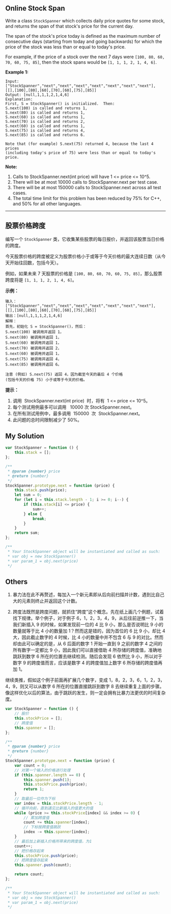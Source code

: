 ## Online Stock Span

Write a class `StockSpanner` which collects daily price quotes for some stock, and returns the span of that stock's price for the current day.

The span of the stock's price today is defined as the maximum number of consecutive days (starting from today and going backwards) for which the price of the stock was less than or equal to today's price.

For example, if the price of a stock over the next 7 days were `[100, 80, 60, 70, 60, 75, 85]`, then the stock spans would be `[1, 1, 1, 2, 1, 4, 6]`.

**Example 1:**

    Input: ["StockSpanner","next","next","next","next","next","next","next"], [[],[100],[80],[60],[70],[60],[75],[85]]
    Output: [null,1,1,1,2,1,4,6]
    Explanation:
    First, S = StockSpanner() is initialized.  Then:
    S.next(100) is called and returns 1,
    S.next(80) is called and returns 1,
    S.next(60) is called and returns 1,
    S.next(70) is called and returns 2,
    S.next(60) is called and returns 1,
    S.next(75) is called and returns 4,
    S.next(85) is called and returns 6.

    Note that (for example) S.next(75) returned 4, because the last 4 prices
    (including today's price of 75) were less than or equal to today's price.

**Note:**

1. Calls to StockSpanner.next(int price) will have 1 <= price <= 10^5.
2. There will be at most 10000 calls to StockSpanner.next per test case.
3. There will be at most 150000 calls to StockSpanner.next across all test cases.
4. The total time limit for this problem has been reduced by 75% for C++, and 50% for all other languages.

---

## 股票价格跨度

编写一个 `StockSpanner` 类，它收集某些股票的每日报价，并返回该股票当日价格的跨度。

今天股票价格的跨度被定义为股票价格小于或等于今天价格的最大连续日数（从今天开始往回数，包括今天）。

例如，如果未来 7 天股票的价格是 `[100, 80, 60, 70, 60, 75, 85]`，那么股票跨度将是 `[1, 1, 1, 2, 1, 4, 6]`。

**示例：**

    输入：["StockSpanner","next","next","next","next","next","next","next"], [[],[100],[80],[60],[70],[60],[75],[85]]
    输出：[null,1,1,1,2,1,4,6]
    解释：
    首先，初始化 S = StockSpanner()，然后：
    S.next(100) 被调用并返回 1，
    S.next(80) 被调用并返回 1，
    S.next(60) 被调用并返回 1，
    S.next(70) 被调用并返回 2，
    S.next(60) 被调用并返回 1，
    S.next(75) 被调用并返回 4，
    S.next(85) 被调用并返回 6。

    注意 (例如) S.next(75) 返回 4，因为截至今天的最后 4 个价格
    (包括今天的价格 75) 小于或等于今天的价格。

**提示：**

1. 调用  StockSpanner.next(int price)  时，将有  1 <= price <= 10^5。
2. 每个测试用例最多可以调用   10000 次 StockSpanner.next。
3. 在所有测试用例中，最多调用  150000  次  StockSpanner.next。
4. 此问题的总时间限制减少了 50%。

## My Solution

```javascript
var StockSpanner = function () {
    this.stack = [];
};

/**
 * @param {number} price
 * @return {number}
 */
StockSpanner.prototype.next = function (price) {
    this.stack.push(price);
    let sum = 0;
    for (let i = this.stack.length - 1; i >= 0; i--) {
        if (this.stack[i] <= price) {
            sum++;
        } else {
            break;
        }
    }
    return sum;
};

/**
 * Your StockSpanner object will be instantiated and called as such:
 * var obj = new StockSpanner()
 * var param_1 = obj.next(price)
 */
```

## Others

1. 暴力法在此不再赘述，每加入一个新元素即从后向前扫描并计数，遇到比自己大的元素则终止并返回这个计数。

2. 跨度法既然是跨度问题，就抓住“跨度”这个概念。先在纸上画几个例题，试着找下规律。举个例子，对于例子 6，1，2，3，4，9，从后往前逆推一下，当我们新插入 9 的时候，如果发现前一位的 4 比 9 小，那么是否说明比 9 小的数量就等于比 4 小的数量加 1？然而这是错的，因为首位的 6 比 9 小，却比 4 大，因此截止数字的 4 时候，比 4 小的数量中并不包含 6 与 9 的对比。然而却由此可以确定的是，从 6 后面的数字 1 开始一直到 9 之前的数字 4 之间的所有数字一定都比 9 小，因此我们可以直接借助 4 所存储的跨度值，准确地跳跃到数字 6 所在的位置去继续检测。随后会发现 6 依然比 9 小，所以对于数字 9 的跨度值而言，应该是数字 4 的跨度值加上数字 6 所存储的跨度值再加 1。

继续类推，假如这个例子前面再扩展几个数字，变成 1，8，2，3，6，1，2，3，4，9，则又可以从数字 6 所在的位置直接跳跃到数字 8 去继续重复上面的步骤。像这样优化以后的算法，由于跳跃的发生，则一定会拥有比暴力法更优的时间复杂度。

```javascript
var StockSpanner = function () {
    // 股价
    this.stockPrice = [];
    // 跨度值
    this.spanner = [];
};

/**
 * @param {number} price
 * @return {number}
 */
StockSpanner.prototype.next = function (price) {
    var count = 0;
    // 对第一个输入的价格进行处理
    if (this.spanner.length == 0) {
        this.spanner.push(1);
        this.stockPrice.push(price);
        return 1;
    }
    // 取最后一位作为下标
    var index = this.stockPrice.length - 1;
    // 循环向前，直到遇见比新插入的值更大的值
    while (price >= this.stockPrice[index] && index >= 0) {
        // 累加跨度值
        count += this.spanner[index];
        // 下标按跨度值跳跃
        index -= this.spanner[index];
    }
    // 最后加上新插入价格所带来的跨度值，为1
    count++;
    // 把价格存起来
    this.stockPrice.push(price);
    // 把跨度值存起来
    this.spanner.push(count);

    return count;
};

/**
 * Your StockSpanner object will be instantiated and called as such:
 * var obj = new StockSpanner()
 * var param_1 = obj.next(price)
 */
```
